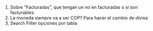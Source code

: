 1. Sobre "Facturadas", que tengan un no en facturadas o si son facturables
2. La moneda siempre va a ser COP? Para hacer el cambio de divisa
3. Search Filter opciones por tabla
